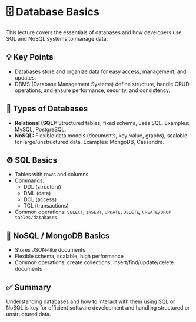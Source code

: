 # 🗄️ Database Basics

This lecture covers the essentials of databases and how developers use SQL and NoSQL systems to manage data.

## 💡 Key Points
- Databases store and organize data for easy access, management, and updates.
- DBMS (Database Management Systems) define structure, handle CRUD operations, and ensure performance, security, and consistency.

## 🧩 Types of Databases
- **Relational (SQL):** Structured tables, fixed schema, uses SQL. Examples: MySQL, PostgreSQL.
- **NoSQL:** Flexible data models (documents, key-value, graphs), scalable for large/unstructured data. Examples: MongoDB, Cassandra.

## ⚙️ SQL Basics
- Tables with rows and columns
- Commands: 
  - DDL (structure)  
  - DML (data)  
  - DCL (access)  
  - TCL (transactions)
- Common operations: `SELECT`, `INSERT`, `UPDATE`, `DELETE`, `CREATE/DROP tables/databases`

## 📄 NoSQL / MongoDB Basics
- Stores JSON-like documents
- Flexible schema, scalable, high performance
- Common operations: create collections, insert/find/update/delete documents

## ✅ Summary
Understanding databases and how to interact with them using SQL or NoSQL is key for efficient software development and handling structured or unstructured data.
